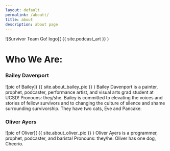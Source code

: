 ```yaml
---
layout: default
permalink: /aboutt/
title: about
description: about page
---
```


![Survivor Team Go! logo]( {{ site.podcast_art }} )

# Who We Are:

### Bailey Davenport
![pic of Bailey]( {{ site.about_bailey_pic }} )
Bailey Davenport is a painter, prophet, podcaster, performance artist, and visual arts grad student at UCSD! Pronouns: they/she. Bailey is committed to elevating the voices and stories of fellow survivors and to changing the culture of silence and shame surrounding survivorship. They have two cats, Eve and Pancake.

### Oliver Ayers
![pic of Oliver]( {{ site.about_oliver_pic }} )
Oliver Ayers is a programmer, prophet, podcaster, and barista! Pronouns: they/he. Oliver has one dog, Cheerio.
